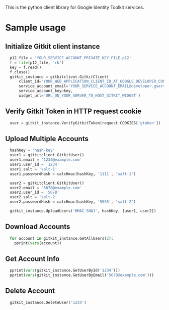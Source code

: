 This is the python client library for Google Identity Toolkit services.

Sample usage
=====================

Initialize Gitkit client instance
--------------

```python 
  p12_file = 'YOUR_SERVICE_ACCOUNT_PRIVATE_KEY_FILE.p12'
  f = file(p12_file, 'rb')
  key = f.read()
  f.close()
  gitkit_instance = gitkitclient.GitkitClient(
      client_id='YOUR_WEB_APPLICATION_CLIENT_ID_AT_GOOGLE_DEVELOPER_CONSOLE',
      service_account_email='YOUR_SERVICE_ACCOUNT_EMAIL@developer.gserviceaccount.com',
      service_account_key=key,
      widget_url='URL_ON_YOUR_SERVER_TO_HOST_GITKIT_WIDGET')
```

Verify Gitkit Token in HTTP request cookie
--------------
```python
  user = gitkit_instance.VerifyGitkitToken(request.COOKIES['gtoken'])
```
  
Upload Multiple Accounts
--------------

```python
  hashKey = 'hash-key'
  user1 = gitkitclient.GitkitUser()
  user1.email = '1234@example.com'
  user1.user_id = '1234'
  user1.salt = 'salt-1'
  user1.passwordHash = calcHmac(hashKey, '1111', 'salt-1')

  user2 = gitkitclient.GitkitUser()
  user2.email = '5678@example.com'
  user2.user_id = '5678'
  user2.salt = 'salt-2'
  user2.passwordHash = calcHmac(hashKey, '5555', 'salt-2')

  gitkit_instance.UploadUsers('HMAC_SHA1', hashKey, [user1, user2])
```

Download Accounts
--------------

```python
  for account in gitkit_instance.GetAllUsers(2):
    pprint(vars(account))
```

Get Account Info
--------------

```python
  pprint(vars(gitkit_instance.GetUserById('1234')))
  pprint(vars(gitkit_instance.GetUserByEmail('5678@example.com')))
```

Delete Account
--------------
```python
  gitkit_instance.DeleteUser('1234')
```
